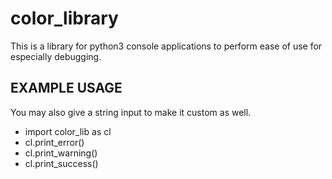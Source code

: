 # color_library
This is a library for python3 console applications to perform ease of use for especially debugging.


## EXAMPLE USAGE
You may also give a string input to make it custom as well.


* import color_lib as cl
* cl.print_error()
* cl.print_warning()
* cl.print_success()
